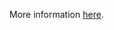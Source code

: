 More information [here](https://docs.paloaltonetworks.com/content/techdocs/en_US/prisma/prisma-cloud/prisma-cloud-code-security-policy-reference/kubernetes-policies/kubernetes-policy-index/ensure-roles-and-clusterroles-that-grant-permissions-to-escalate-roles-or-clusterrole-are-minimized.html).
